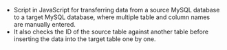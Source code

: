 - Script in JavaScript for transferring data from a source MySQL database to a target MySQL database, where multiple table and column names are manually entered. 
- It also checks the ID of the source table against another table before inserting the data into the target table one by one.